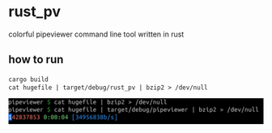 # rust_pv
colorful pipeviewer command line tool written in rust

## how to run

```
cargo build
cat hugefile | target/debug/rust_pv | bzip2 > /dev/null
```

![screenshot.png](./screenshot.png)